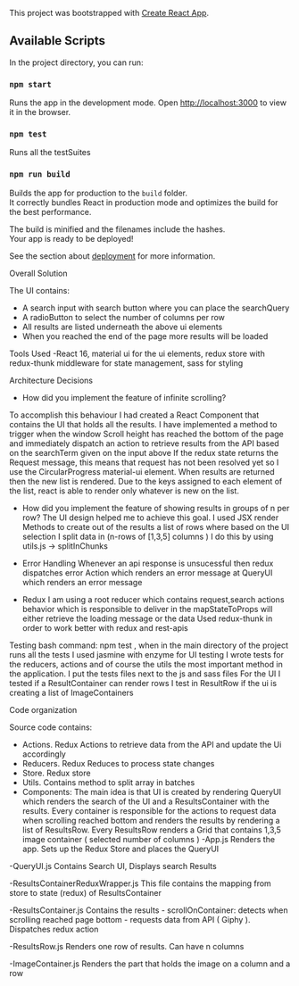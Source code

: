 This project was bootstrapped with [Create React App](https://github.com/facebook/create-react-app).

## Available Scripts

In the project directory, you can run:

### `npm start`

Runs the app in the development mode.
Open [http://localhost:3000](http://localhost:3000) to view it in the browser.

### `npm test`

Runs all the testSuites

### `npm run build`

Builds the app for production to the `build` folder.<br>
It correctly bundles React in production mode and optimizes the build for the best performance.

The build is minified and the filenames include the hashes.<br>
Your app is ready to be deployed!

See the section about [deployment](https://facebook.github.io/create-react-app/docs/deployment) for more information.

Overall Solution

The UI contains:
- A search input with search button where you can place the searchQuery
- A radioButton to select the number of columns per row
- All results are listed underneath the above ui elements
- When you reached the end of the page more results will be loaded

Tools Used
-React 16, material ui for the ui elements, redux store with redux-thunk middleware for state management,
sass for styling

Architecture Decisions

- How did you implement the feature of infinite scrolling?

To accomplish this behaviour I had created a React Component that contains the UI that holds all the results.
I have implemented a method to trigger when the window Scroll height has reached the bottom of the page and immediately dispatch
an action to retrieve results from the API based on the searchTerm given on the input above
If the redux state returns the Request message, this means that request has not been resolved yet so I use the CircularProgress material-ui element.
When results are returned then the new list is rendered. Due to the keys assigned to each element of the list, react is able to render only whatever is new on the list.

- How did you implement the feature of showing results in groups of n per row?
The UI design helped me to achieve this goal. I used JSX render Methods to create out of the results
a list of rows where based on the UI selection I split data in (n-rows of [1,3,5] columns )
I do this by using utils.js -> splitInChunks

- Error Handling
Whenever an api response is unsucessful then redux dispatches error Action which renders an error message at QueryUI
which renders an error message

- Redux
I am using a root reducer which contains request,search actions behavior which is responsible to deliver in the mapStateToProps will either retrieve the loading message or the data
Used redux-thunk in order to work better with redux and rest-apis

Testing
bash command: npm test , when in the main directory of the project runs all the tests
I used jasmine with enzyme for UI testing
I wrote tests for the reducers, actions and of course the utils the most important method in the application.
I put the tests files next to the js and sass files
For the UI I tested if a ResultContainer can render rows
I test in ResultRow if the ui is creating a list of ImageContainers


Code organization

Source code contains:
- Actions. Redux Actions to retrieve data from the API and update the Ui accordingly
- Reducers. Redux Reduces to process state changes
- Store. Redux store
- Utils. Contains method to split array in batches
- Components:
    The main idea is that UI is created by rendering QueryUI which renders the search of the UI
    and a ResultsContainer with the results. Every container is responsible for the actions to request data when scrolling reached bottom
    and renders the results by rendering a list of ResultsRow. Every ResultsRow renders a Grid that contains 1,3,5 image container ( selected number of columns )
-App.js
Renders the app. Sets up the Redux Store and places the QueryUI

-QueryUI.js
Contains Search UI, Displays search Results

-ResultsContainerReduxWrapper.js
This file contains the mapping from store to state (redux) of ResultsContainer

-ResultsContainer.js
Contains the results
    - scrollOnContainer: detects when scrolling reached page bottom
    - requests data from API ( Giphy ). Dispatches redux action

-ResultsRow.js
Renders one row of results. Can have n columns

-ImageContainer.js
Renders the part that holds the image on a column and a row

